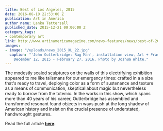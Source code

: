 ```yaml
---
title: Best of Los Angeles, 2015
date: 2016-06-10 22:53:00 Z
publication: Art in America
author_name: Lanka Tattersall
published_date: 2015-12-21 00:00:00 Z
category_tags:
- contemporary art
link: http://www.artinamericamagazine.com/news-features/news/best-of-2015-los-angeles/
images:
- image: "/uploads/news_2015_XL_22.jpg"
  caption: "'John Outterbridge: Rag Man', installation view, Art + Practice, Los Angeles.
    December 12, 2015 - February 27, 2016. Photo by Joshua White."
---
```


The modestly scaled sculptures on the walls of this electrifying exhibition appeared to me like talismans for our emergency times: crafted in a a size that's ready to travel, deploying color as a form of sustenance and texture as a means of communication, skeptical about magic but nevertheless ready to borrow from the totemic. In the works in this show, which spans more than 40 years of his career, Outterbridge has assembled and transformed resonant found objects in ways push at the long shadow of American history and insist on the crucial presence of understated, handwrought gestures. 

Read the full article **[here](http://www.artinamericamagazine.com/news-features/news/best-of-2015-los-angeles/)**.